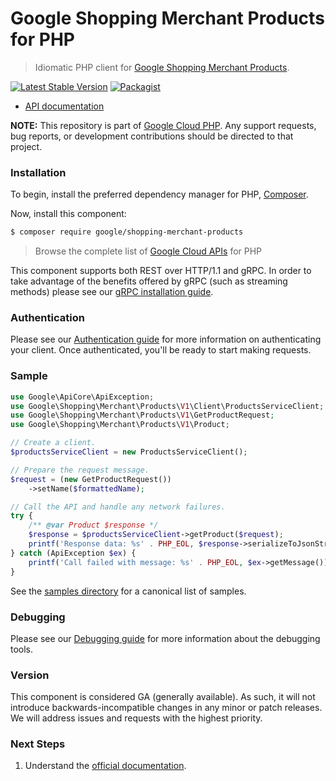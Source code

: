 # Google Shopping Merchant Products for PHP

> Idiomatic PHP client for [Google Shopping Merchant Products](https://developers.google.com/merchant/api).

[![Latest Stable Version](https://poser.pugx.org/google/shopping-merchant-products/v/stable)](https://packagist.org/packages/google/shopping-merchant-products) [![Packagist](https://img.shields.io/packagist/dm/google/shopping-merchant-products.svg)](https://packagist.org/packages/google/shopping-merchant-products)

* [API documentation](https://cloud.google.com/php/docs/reference/shopping-merchant-products/latest)

**NOTE:** This repository is part of [Google Cloud PHP](https://github.com/googleapis/google-cloud-php). Any
support requests, bug reports, or development contributions should be directed to
that project.

### Installation

To begin, install the preferred dependency manager for PHP, [Composer](https://getcomposer.org/).

Now, install this component:

```sh
$ composer require google/shopping-merchant-products
```

> Browse the complete list of [Google Cloud APIs](https://cloud.google.com/php/docs/reference)
> for PHP

This component supports both REST over HTTP/1.1 and gRPC. In order to take advantage of the benefits
offered by gRPC (such as streaming methods) please see our
[gRPC installation guide](https://cloud.google.com/php/grpc).

### Authentication

Please see our [Authentication guide](https://github.com/googleapis/google-cloud-php/blob/main/AUTHENTICATION.md) for more information
on authenticating your client. Once authenticated, you'll be ready to start making requests.

### Sample

```php
use Google\ApiCore\ApiException;
use Google\Shopping\Merchant\Products\V1\Client\ProductsServiceClient;
use Google\Shopping\Merchant\Products\V1\GetProductRequest;
use Google\Shopping\Merchant\Products\V1\Product;

// Create a client.
$productsServiceClient = new ProductsServiceClient();

// Prepare the request message.
$request = (new GetProductRequest())
    ->setName($formattedName);

// Call the API and handle any network failures.
try {
    /** @var Product $response */
    $response = $productsServiceClient->getProduct($request);
    printf('Response data: %s' . PHP_EOL, $response->serializeToJsonString());
} catch (ApiException $ex) {
    printf('Call failed with message: %s' . PHP_EOL, $ex->getMessage());
}
```

See the [samples directory](https://github.com/googleapis/php-shopping-merchant-products/tree/main/samples) for a canonical list of samples.

### Debugging

Please see our [Debugging guide](https://github.com/googleapis/google-cloud-php/blob/main/DEBUG.md)
for more information about the debugging tools.

### Version

This component is considered GA (generally available). As such, it will not introduce backwards-incompatible changes in
any minor or patch releases. We will address issues and requests with the highest priority.

### Next Steps

1. Understand the [official documentation](https://developers.google.com/merchant/api).
